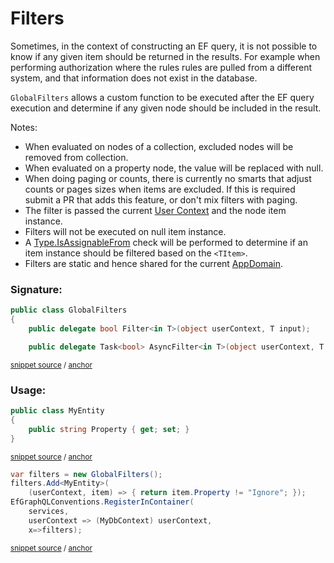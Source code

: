 <!--
GENERATED FILE - DO NOT EDIT
This file was generated by [MarkdownSnippets](https://github.com/SimonCropp/MarkdownSnippets).
Source File: /doco/mdsource/filters.source.md
To change this file edit the source file and then run MarkdownSnippets.
-->

# Filters

Sometimes, in the context of constructing an EF query, it is not possible to know if any given item should be returned in the results. For example when performing authorization where the rules rules are pulled from a different system, and that information does not exist in the database.

`GlobalFilters` allows a custom function to be executed after the EF query execution and determine if any given node should be included in the result.

Notes:

 * When evaluated on nodes of a collection, excluded nodes will be removed from collection.
 * When evaluated on a property node, the value will be replaced with null.
 * When doing paging or counts, there is currently no smarts that adjust counts or pages sizes when items are excluded. If this is required submit a PR that adds this feature, or don't mix filters with paging.
 * The filter is passed the current [User Context](https://graphql-dotnet.github.io/docs/getting-started/user-context) and the node item instance.
 * Filters will not be executed on null item instance.
 * A [Type.IsAssignableFrom](https://docs.microsoft.com/en-us/dotnet/api/system.type.isassignablefrom) check will be performed to determine if an item instance should be filtered based on the `<TItem>`.
 * Filters are static and hence shared for the current [AppDomain](https://docs.microsoft.com/en-us/dotnet/api/system.appdomain).


### Signature:

<!-- snippet: GlobalFiltersSignature -->
<a id='snippet-globalfilterssignature'/></a>
```cs
public class GlobalFilters
{
    public delegate bool Filter<in T>(object userContext, T input);

    public delegate Task<bool> AsyncFilter<in T>(object userContext, T input);
```
<sup>[snippet source](/src/GraphQL.EntityFramework/Filter/GlobalFilters.cs#L8-L16) / [anchor](#snippet-globalfilterssignature)</sup>
<!-- endsnippet -->


### Usage:

<!-- snippet: add-filter -->
<a id='snippet-add-filter'/></a>
```cs
public class MyEntity
{
    public string Property { get; set; }
}
```
<sup>[snippet source](/src/Snippets/GlobalFilterSnippets.cs#L7-L14) / [anchor](#snippet-add-filter)</sup>
<a id='snippet-add-filter-1'/></a>
```cs
var filters = new GlobalFilters();
filters.Add<MyEntity>(
    (userContext, item) => { return item.Property != "Ignore"; });
EfGraphQLConventions.RegisterInContainer(
    services,
    userContext => (MyDbContext) userContext,
    x=>filters);
```
<sup>[snippet source](/src/Snippets/GlobalFilterSnippets.cs#L18-L28) / [anchor](#snippet-add-filter-1)</sup>
<!-- endsnippet -->

